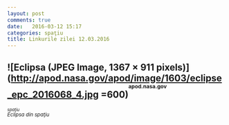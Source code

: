 ```yaml
---
layout: post
comments: true
date:   2016-03-12 15:17
categories: spaţiu
title: Linkurile zilei 12.03.2016
---
```

## ![Eclipsa (JPEG Image, 1367 × 911 pixels)](http://apod.nasa.gov/apod/image/1603/eclipse_epc_2016068_4.jpg =600)<sup><sup><sup>apod.nasa.gov</sup></sup></sup>  
_<sup><sup>spaţiu</sup></sup>_  
_<sup>Eclipsa din spaţiu</sup>_  



